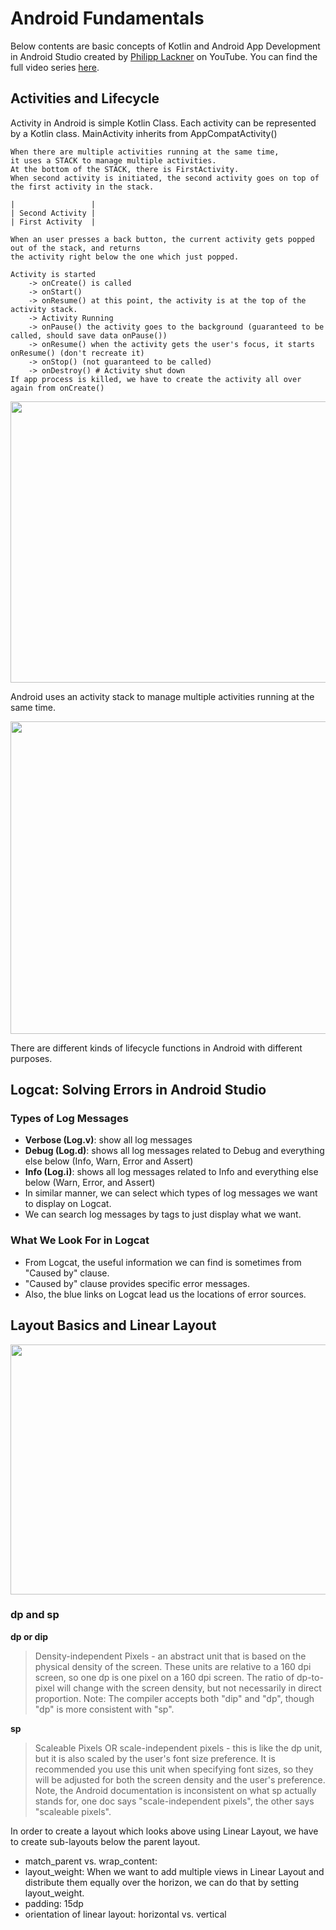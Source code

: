 # Android Fundamentals

Below contents are basic concepts of Kotlin and Android App Development in Android Studio created by [Philipp Lackner](https://www.youtube.com/channel/UCKNTZMRHPLXfqlbdOI7mCkg) on YouTube. You can find the full video series [here](https://youtube.com/playlist?list=PLQkwcJG4YTCTq1raTb5iMuxnEB06J1VHX).

## Activities and Lifecycle

Activity in Android is simple Kotlin Class.
    Each activity can be represented by a Kotlin class.
    MainActivity inherits from AppCompatActivity()

    When there are multiple activities running at the same time,
    it uses a STACK to manage multiple activities.
    At the bottom of the STACK, there is FirstActivity.
    When second activity is initiated, the second activity goes on top of the first activity in the stack.

    |                 |
    | Second Activity |
    | First Activity  |

    When an user presses a back button, the current activity gets popped out of the stack, and returns
    the activity right below the one which just popped.

    Activity is started
        -> onCreate() is called
        -> onStart()
        -> onResume() at this point, the activity is at the top of the activity stack.
        -> Activity Running
        -> onPause() the activity goes to the background (guaranteed to be called, should save data onPause())
        -> onResume() when the activity gets the user's focus, it starts onResume() (don't recreate it)
        -> onStop() (not guaranteed to be called)
        -> onDestroy() # Activity shut down
    If app process is killed, we have to create the activity all over again from onCreate()

<p align="center">
  <img width="600" height="450" src="https://user-images.githubusercontent.com/41933169/165211141-3708dbb5-fca7-4c0f-b64a-9e5c50631118.png">
</p>

Android uses an activity stack to manage multiple activities running at the same time.

<p align="center">
  <img width="1000" height="500" src="https://user-images.githubusercontent.com/41933169/165211071-9a2f7211-c338-4271-b3b2-1a3613d7c768.png">
</p>

There are different kinds of lifecycle functions in Android with different purposes.

## Logcat: Solving Errors in Android Studio

### Types of Log Messages

- **Verbose (Log.v)**: show all log messages
- **Debug (Log.d)**: shows all log messages related to Debug and everything else below (Info, Warn, Error and Assert)
- **Info (Log.i)**: shows all log messages related to Info and everything else below (Warn, Error, and Assert)
- In similar manner, we can select which types of log messages we want to display on Logcat.
- We can search log messages by tags to just display what we want.

### What We Look For in Logcat

- From Logcat, the useful information we can find is sometimes from "Caused by" clause. 
- "Caused by" clause provides specific error messages.
- Also, the blue links on Logcat lead us the locations of error sources.

## Layout Basics and Linear Layout

<p align="center">
  <img width="700" height="400" src="https://user-images.githubusercontent.com/41933169/165412375-7110391a-8af2-4e1b-b7b9-8d43fa9d16e3.png">
</p>

### dp and sp

**dp or dip**
> Density-independent Pixels - an abstract unit that is based on the physical density of the screen. These units are relative to a 160 dpi screen, so one dp is one pixel on a 160 dpi screen. The ratio of dp-to-pixel will change with the screen density, but not necessarily in direct proportion. Note: The compiler accepts both "dip" and "dp", though "dp" is more consistent with "sp".

**sp**
> Scaleable Pixels OR scale-independent pixels - this is like the dp unit, but it is also scaled by the user's font size preference. It is recommended you use this unit when specifying font sizes, so they will be adjusted for both the screen density and the user's preference. Note, the Android documentation is inconsistent on what sp actually stands for, one doc says "scale-independent pixels", the other says "scaleable pixels".

In order to create a layout which looks above using Linear Layout, we have to create sub-layouts below the parent layout.

- match_parent vs. wrap_content:
- layout_weight: When we want to add multiple views in Linear Layout and distribute them equally over the horizon, we can do that by setting layout_weight.
- padding: 15dp
- orientation of linear layout: horizontal vs. vertical



